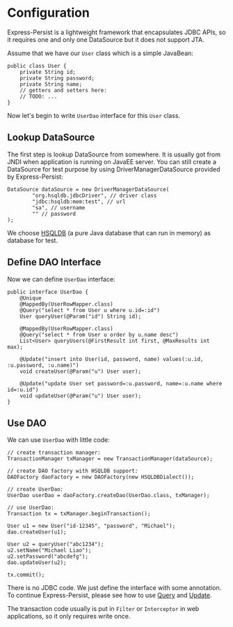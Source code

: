 # Configuration #

Express-Persist is a lightweight framework that encapsulates JDBC APIs, so it
requires one and only one DataSource but it does not support JTA.

Assume that we have our `User` class which is a simple JavaBean:

```
public class User {
    private String id;
    private String password;
    private String name;
    // getters and setters here:
    // TODO: ...
}
```

Now let's begin to write `UserDao` interface for this `User` class.

## Lookup DataSource ##

The first step is lookup DataSource from somewhere. It is usually got from JNDI
when application is running on JavaEE server. You can still create a DataSource
for test purpose by using DriverManagerDataSource provided by Express-Persist:

```
DataSource dataSource = new DriverManagerDataSource(
        "org.hsqldb.jdbcDriver", // driver class
        "jdbc:hsqldb:mem:test", // url
        "sa", // username
        "" // password
);
```

We choose [HSQLDB](http://hsqldb.org/) (a pure Java database that can run in memory)
as database for test.

## Define DAO Interface ##

Now we can define `UserDao` interface:

```
public interface UserDao {
    @Unique
    @MappedBy(UserRowMapper.class)
    @Query("select * from User u where u.id=:id")
    User queryUser(@Param("id") String id);

    @MappedBy(UserRowMapper.class)
    @Query("select * from User u order by u.name desc")
    List<User> queryUsers(@FirstResult int first, @MaxResults int max);

    @Update("insert into User(id, password, name) values(:u.id, :u.password, :u.name)")
    void createUser(@Param("u") User user);

    @Update("update User set password=:u.password, name=:u.name where id=:u.id")
    void updateUser(@Param("u") User user);
}
```

## Use DAO ##

We can use `UserDao` with little code:

```
// create transaction manager:
TransactionManager txManager = new TransactionManager(dataSource);

// create DAO factory with HSQLDB support:
DAOFactory daoFactory = new DAOFactory(new HSQLDBDialect());

// create UserDao:
UserDao userDao = daoFactory.createDao(UserDao.class, txManager);

// use UserDao:
Transaction tx = txManager.beginTransaction();

User u1 = new User("id-12345", "password", "Michael");
dao.createUser(u1);

User u2 = queryUser("abc1234");
u2.setName("Michael Liao");
u2.setPassword("abcdefg");
dao.updateUser(u2);

tx.commit();
```

There is no JDBC code. We just define the interface with some annotation.
To continue Express-Persist, please see how to use [Query](ExpressPersistQuery.md)
and [Update](ExpressPersistUpdate.md).

The transaction code usually is put in `Filter` or `Interceptor` in web
applications, so it only requires write once.